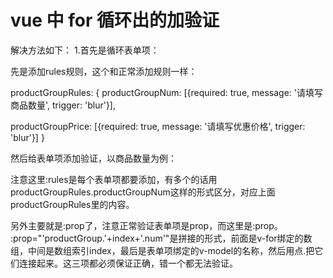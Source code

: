 # vue 中 for 循环出的加验证
解决方法如下：
1.首先是循环表单项：
 <div class="content-body">
  <el-form ref="form" :model="form" :rules="rules" label-width="120px">
    <el-col :span="20">
      <el-row :gutter="10" v-for="(item,index) in form.productGroup" :key="index">
       <el-col :span="6">
        <el-form-item label="商品数量:">
         <el-input v-model="item.num" type="number" size="small" style="width:80px;"></el-input>
        </el-form-item>
       </el-col>
       <el-col :span="6">
        <el-form-item label="优惠价格:">
          <el-input v-model="item.price" type="number" size="small" style="width:80px;"></el-input>
        </el-form-item>
       </el-col>
      </el-row>
    </el-col>
   </el-row>
  </el-form>
 </div>

先是添加rules规则，这个和正常添加规则一样：

productGroupRules: {
 productGroupNum: [{required: true, message: '请填写商品数量', trigger: 'blur'}],
 
 productGroupPrice: [{required: true, message: '请填写优惠价格', trigger: 'blur'}]
}

然后给表单项添加验证，以商品数量为例：

<el-form-item label="商品数量:" :prop="'productGroup.'+index+'.num'" :rules="productGroupRules.productGroupNum">
 
 <el-input v-model="item.num" type="number" size="small" style="width:80px;"></el-input>
 
</el-form-item>

注意这里:rules是每个表单项都要添加，有多个的话用productGroupRules.productGroupNum这样的形式区分，对应上面productGroupRules里的内容。

另外主要就是:prop了，注意正常验证表单项是prop，而这里是:prop。 :prop="'productGroup.'+index+'.num'"是拼接的形式，前面是v-for绑定的数组，中间是数组索引index，最后是表单项绑定的v-model的名称，然后用点.把它们连接起来。这三项都必须保证正确，错一个都无法验证。
